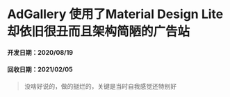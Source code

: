 # AdGallery 使用了Material Design Lite却依旧很丑而且架构简陋的广告站
#### 开发日期：2020/08/19
#### 回收日期：2021/02/05

>没啥好说的，做的挺烂的，关键是当时自我感觉还特别好
